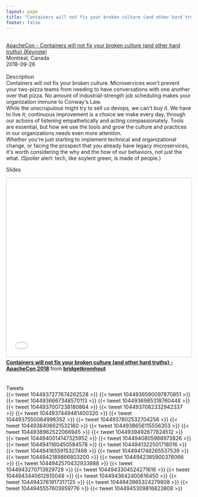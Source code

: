 ```yaml
---
layout: page
title: "Containers will not fix your broken culture (and other hard truths)"
footer: false
---
```



<br>
<div class="views-field views-field-nothing">        <span class="field-content views-field-field-details"><a href="https://apachecon.dukecon.org/acna/2018/#/scheduledEvent/fbbb2384fa91ebc6b">ApacheCon - Containers will not fix your broken culture (and other hard truths) (Keynote)</a><br>Montreal, Canada<br><span class="date-display-start">2018-09-26</span></span></div>
<br>
Description
<br>
Containers will not fix your broken culture. Microservices won't prevent your two-pizza teams from needing to have conversations with one another over that pizza. No amount of industrial-strength job scheduling makes your organization immune to Conway's Law.
<br>
While the unscrupulous might try to sell us devops, we can't buy it. We have to live it; continuous improvement is a choice we make every day, through our actions of listening empathetically and acting compassionately. Tools are essential, but how we use the tools and grow the culture and practices in our organizations needs even more attention.
<br>
Whether you're just starting to implement technical and organizational change, or facing the prospect that you already have legacy microservices, it's worth considering the why and the how of our behaviors, not just the what. (Spoiler alert: tech, like soylent green, is made of people.)
<br>

Slides
<br>
<iframe src="//www.slideshare.net/slideshow/embed_code/key/IdhOWkJLcWGbYm" width="595" height="485" frameborder="0" marginwidth="0" marginheight="0" scrolling="no" style="border:1px solid #CCC; border-width:1px; margin-bottom:5px; max-width: 100%;" allowfullscreen> </iframe> <div style="margin-bottom:5px"> <strong> <a href="//www.slideshare.net/bridgetkromhout/containers-will-not-fix-your-broken-culture-and-other-hard-truths-apachecon-2018" title="Containers will not fix your broken culture (and other hard truths) - ApacheCon 2018" target="_blank">Containers will not fix your broken culture (and other hard truths) - ApacheCon 2018</a> </strong> from <strong><a href="https://www.slideshare.net/bridgetkromhout" target="_blank">bridgetkromhout</a></strong> </div>
<br>

Tweets
<br>
{{< tweet 1044937277674262528 >}}
{{< tweet 1044936590097870851 >}}
{{< tweet 1044936667348570113 >}}
{{< tweet 1044936985318760448 >}}
{{< tweet 1044937007238180864 >}}
{{< tweet 1044937082332942337 >}}
{{< tweet 1044937449481400320 >}}
{{< tweet 1044937550064996352 >}}
{{< tweet 1044937802532704256 >}}
{{< tweet 1044938406621532160 >}}
{{< tweet 1044938656115556353 >}}
{{< tweet 1044938962522066945 >}}
{{< tweet 1044939492677824512 >}}
{{< tweet 1044940014147325952 >}}
{{< tweet 1044940805968973826 >}}
{{< tweet 1044941160450584578 >}}
{{< tweet 1044941322501718016 >}}
{{< tweet 1044941655915327488 >}}
{{< tweet 1044941748265537539 >}}
{{< tweet 1044942189866803200 >}}
{{< tweet 1044942385900376066 >}}
{{< tweet 1044942570432933888 >}}
{{< tweet 1044943270713929728 >}}
{{< tweet 1044943304524271616 >}}
{{< tweet 1044943440612610048 >}}
{{< tweet 1044943642400616450 >}}
{{< tweet 1044943761917317125 >}}
{{< tweet 1044943965324279808 >}}
{{< tweet 1044945557603659776 >}}
{{< tweet 1044945309816823808 >}}
